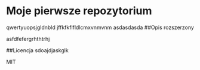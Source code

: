 # Moje pierwsze repozytorium

qwertyuopsjgldnbld
jffkfkflfldlcmxvnmvnm
asdasdasda
##Opis rozszerzony

asfdfefergrhthtrhj

##Licencja
sdoajdjaskglk

MIT
